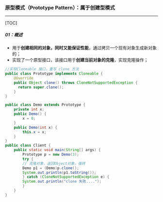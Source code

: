 ### 原型模式（Prototype Pattern）：属于创建型模式

------

[TOC]

##### 01：概述

- 用于**创建相同的对象，同时又能保证性能**，通过拷贝一个现有对象生成新对象的；
- 实现了一个原型接口，该接口用于**创建当前对象的克隆**，实现克隆操作；

```java
//实现Cloneable 接口，重写 clone 方法
public class Prototype implements Cloneable {
    @Override
    public Object clone() throws CloneNotSupportedException {
      return super.clone();
    }
}

public class Demo extends Prototype {
	private int x;
	public Demo() {
		x = 0;
	}
	public Demo(int x) {
		this.x = x;
	}
}
public class Client {
	public static void main(String[] args) {
		Prototype p = new Demo(3);
		try { 
        // 克隆对象，返回Object对象，强转
        Demo p1 = (Demo)p.clone();
        System.out.println(p1.toString());
		} catch (CloneNotSupportedException e) {
      	System.out.println("clone 失败....");
 		}
	}
}
```